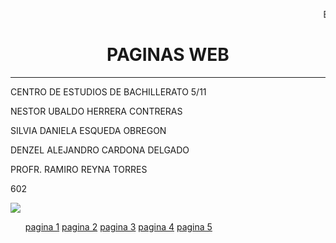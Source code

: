 <HTML>
<HEAD>
<TITLE>PORTADAINDEX</TITLE>
<HEAD>

<BODY>
  <p> <marquee>BIENVENIDO A NUESTRA PAGINA</marquee>
<CENTER><H1>PAGINAS WEB</H1></CENTER>
<HR>
<P>CENTRO DE ESTUDIOS DE BACHILLERATO 5/11
<P>NESTOR UBALDO HERRERA CONTRERAS
<P>SILVIA DANIELA ESQUEDA OBREGON
<P>DENZEL ALEJANDRO CARDONA DELGADO
<P>PROFR. RAMIRO REYNA TORRES 
<P>602
<P>
<img src="cebcedrallogo.jpg">

 <ul>
          <a href="pagina1.html">pagina 1</a>
          <a href="pagina 2.html">pagina 2</a>
          <a href="pagina 3.html">pagina 3</a>
          <a href="pagina 4.html">pagina 4</a> 
          <a href="pagina 5.html">pagina 5</a>
  
